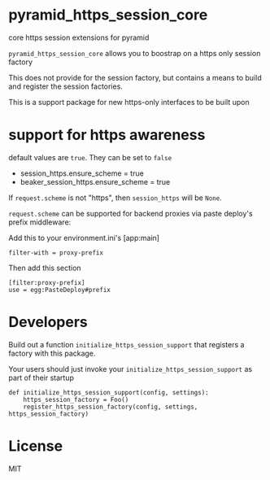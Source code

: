 # pyramid_https_session_core

core https session extensions for pyramid

`pyramid_https_session_core` allows you to boostrap on a https only session factory

This does not provide for the session factory, but contains a means to build and
register the session factories.

This is a support package for new https-only interfaces to be built upon

support for https awareness
===========================

default values are `true`.  They can be set to `false`

*	session_https.ensure_scheme = true
*	beaker_session_https.ensure_scheme = true

If `request.scheme` is not "https", then `session_https` will be `None`.

`request.scheme` can be supported for backend proxies via paste deploy's prefix middleware:

Add this to your environment.ini's [app:main]

	filter-with = proxy-prefix

Then add this section

	[filter:proxy-prefix]
	use = egg:PasteDeploy#prefix


Developers
==========

Build out a function `initialize_https_session_support` that registers a factory with this package.

Your users should just invoke your `initialize_https_session_support` as part of their startup

	def initialize_https_session_support(config, settings):
		https_session_factory = Foo()
		register_https_session_factory(config, settings, https_session_factory)


License
=======

MIT